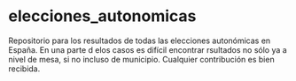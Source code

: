 # elecciones_autonomicas
Repositorio para los resultados de todas las elecciones autonómicas en España. En una parte d elos casos es difícil encontrar rsultados no sólo ya a nivel de mesa, si no incluso de municipio.
Cualquier contribución es bien recibida.
